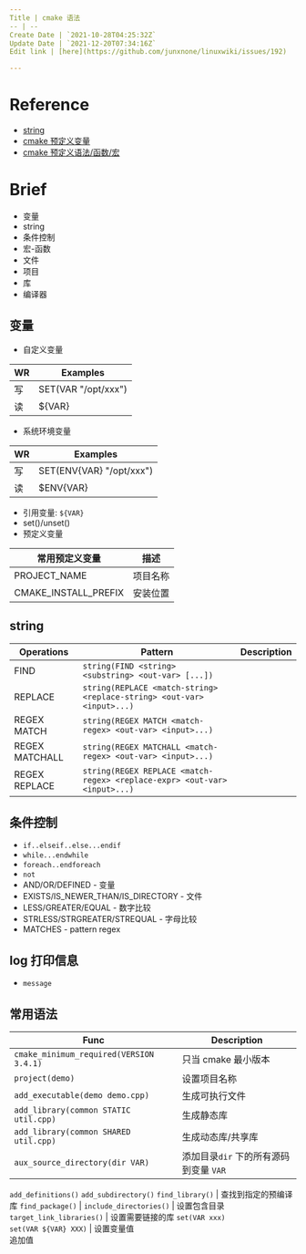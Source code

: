 ```yaml
---
Title | cmake 语法
-- | --
Create Date | `2021-10-28T04:25:32Z`
Update Date | `2021-12-20T07:34:16Z`
Edit link | [here](https://github.com/junxnone/linuxwiki/issues/192)

---
```

# Reference

- [string](https://cmake.org/cmake/help/latest/command/string.html)
- [cmake 预定义变量](https://cmake.org/cmake/help/latest/manual/cmake-variables.7.html)
- [cmake 预定义语法/函数/宏](https://cmake.org/cmake/help/latest/manual/cmake-commands.7.html)

# Brief
- 变量
- string
- 条件控制
- 宏-函数
- 文件
- 项目
- 库
- 编译器


## 变量
- 自定义变量

WR | Examples
-- | --
写 | SET(VAR "/opt/xxx")
读 | ${VAR}

- 系统环境变量

WR | Examples
-- | --
写 | SET(ENV{VAR} "/opt/xxx")
读 | $ENV{VAR}

- 引用变量: `${VAR}`
- set()/unset()
- 预定义变量


常用预定义变量 | 描述
-- | --
PROJECT_NAME | 项目名称
CMAKE_INSTALL_PREFIX | 安装位置

## string

Operations | Pattern | Description
-- | -- | --
FIND |  `string(FIND <string> <substring> <out-var> [...])`
REPLACE | `string(REPLACE <match-string> <replace-string> <out-var> <input>...)`
REGEX MATCH | `string(REGEX MATCH <match-regex> <out-var> <input>...)`
REGEX MATCHALL | `string(REGEX MATCHALL <match-regex> <out-var> <input>...)`
REGEX REPLACE | `string(REGEX REPLACE <match-regex> <replace-expr> <out-var> <input>...)`



## 条件控制
- `if..elseif..else...endif`
- `while...endwhile`
- `foreach..endforeach`
- `not`
- AND/OR/DEFINED - 变量
- EXISTS/IS_NEWER_THAN/IS_DIRECTORY - 文件
- LESS/GREATER/EQUAL - 数字比较
- STRLESS/STRGREATER/STREQUAL - 字母比较
- MATCHES - pattern regex


## log 打印信息
- `message`


## 常用语法

Func | Description
-- | --
`cmake_minimum_required(VERSION 3.4.1)` |  只当 cmake 最小版本
`project(demo)` | 设置项目名称
`add_executable(demo demo.cpp)` | 生成可执行文件
`add_library(common STATIC util.cpp)` | 生成静态库
`add_library(common SHARED util.cpp)` | 生成动态库/共享库
`aux_source_directory(dir VAR)` | 添加目录`dir` 下的所有源码到变量 `VAR`
`add_definitions()`
`add_subdirectory()`
`find_library()` | 查找到指定的预编译库
`find_package()` | 
`include_directories()` | 设置包含目录
`target_link_libraries()` | 设置需要链接的库
`set(VAR xxx)`<br>`set(VAR ${VAR} XXX)` | 设置变量值<br>追加值


